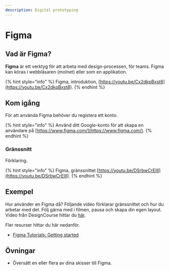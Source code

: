 ```yaml
---
description: Digital prototyping
---
```


# Figma

## Vad är Figma?

**Figma** är ett verktyg för att arbeta med design-processen, för teams. Figma kan köras i webbläsaren \(molnet\) eller som en applikation.

{% hint style="info" %}
Figma, introduktion, [https://youtu.be/Cx2dkpBxst8](https://youtu.be/Cx2dkpBxst8).
{% endhint %}

## Kom igång

För att använda Figma behöver du registera ett konto.

{% hint style="info" %}
Använd ditt Google-konto för att skapa en användare på [https://www.figma.com/](https://www.figma.com/).
{% endhint %}

### Gränssnitt

Förklaring.

{% hint style="info" %}
Figma, gränssnittet [https://youtu.be/DSrbwCrEIII](https://youtu.be/DSrbwCrEIII).
{% endhint %}

## Exempel

Hur använder en Figma då? Följande video förklarar gränssnittet och hur du arbetar med det. Följ gärna med i filmen, pausa och skapa din egen layout. Video från DesignCourse hittar du [här](https://youtu.be/3q3FV65ZrUs). 

Fler resurser hittar du här nedanför.

* [Figma Tutorials: Getting started](https://www.youtube.com/playlist?list=PLXDU_eVOJTx7QHLShNqIXL1Cgbxj7HlN4)

## Övningar

* Översätt en eller flera av dina skisser till Figma.

